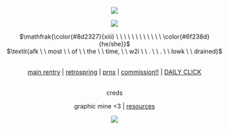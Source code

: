 <p align="center">
 <img src="https://media.discordapp.net/attachments/1188404571798781983/1246611711926993057/Untitled654_20240602064850.png?ex=665d0521&is=665bb3a1&hm=18b26c987995c9aad2b38724f01905aa46e116c2663469c03b76ed1758ccedcc&=&format=webp&quality=lossless&width=1025&height=256" />
</p>

<p align="center">
 <img src="https://media.discordapp.net/attachments/1188404571798781983/1246611711155376128/Untitled653_20240602063749.png?ex=665d0520&is=665bb3a0&hm=f8d23260ab861c78abd8d0aead67008b20465f57efd2ea471e2c5694b9495053&=&format=webp&quality=lossless&width=827&height=498" />
</p>

<p align="center">
$\mathfrak{\color{#8d2327}{xiii} \ \ \ \ \ \ \ \ \ \ \ \ \color{#6f238d}{he/she}}$ <br>
$\textit{afk \ \ most \ \ of \ \ the \ \ time, \ \ w2i \ \ . \ \ . \ \ lowk \ \ drained}$
</p>

<div align="center"> 

 <br> [main rentry](https://rentry.co/ENCO-RE) | [retrospring](https://retrospring.net/@DTH13) | [prns](https://en.pronouns.page/@russian.roulette) | [commission!!](https://xii13.carrd.co/) | [DAILY CLICK](https://arab.org/click-to-help/) </div>
</p>

<div align="center"> 
<br> creds
  
  graphic mine <3 | [resources](https://rentry.co/ulzzang) </div>
</p>


<p align="center">
 <img src="https://media.discordapp.net/attachments/1188404571798781983/1246611712308805692/Untitled654_20240602064904.png?ex=665d0521&is=665bb3a1&hm=2aefe435b4a518b5d01267392f3f1ee0b343b84d868776a10ad306d658aa1c73&=&format=webp&quality=lossless&width=1025&height=256" />
</p>
